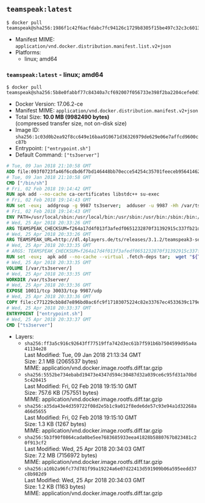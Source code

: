 ## `teamspeak:latest`

```console
$ docker pull teamspeak@sha256:1986f1c42f6acfdabc7fc94126c1729b8305f15be497c32c3c6013921a36590e
```

-	Manifest MIME: `application/vnd.docker.distribution.manifest.list.v2+json`
-	Platforms:
	-	linux; amd64

### `teamspeak:latest` - linux; amd64

```console
$ docker pull teamspeak@sha256:5b8e0fabbf77c84340a7cf692007f056733e398f2ba2204cefe0d1ee6bcb52ce
```

-	Docker Version: 17.06.2-ce
-	Manifest MIME: `application/vnd.docker.distribution.manifest.v2+json`
-	Total Size: **10.0 MB (9982490 bytes)**  
	(compressed transfer size, not on-disk size)
-	Image ID: `sha256:1c03d0b2ea92f8cc649e16baa910671d36326979de629e06e7affcd9600cc87b`
-	Entrypoint: `["entrypoint.sh"]`
-	Default Command: `["ts3server"]`

```dockerfile
# Tue, 09 Jan 2018 21:10:58 GMT
ADD file:093f0723fa46f6cdbd6f7bd146448bb70ecce54254c35701feeceb956414622f in / 
# Tue, 09 Jan 2018 21:10:58 GMT
CMD ["/bin/sh"]
# Fri, 02 Feb 2018 19:14:42 GMT
RUN apk add --no-cache ca-certificates libstdc++ su-exec
# Fri, 02 Feb 2018 19:14:43 GMT
RUN set -eux;  addgroup -g 9987 ts3server;  adduser -u 9987 -Hh /var/ts3server -G ts3server -s /sbin/nologin -D ts3server;  mkdir -p /var/ts3server /var/run/ts3server;  chown ts3server:ts3server /var/ts3server /var/run/ts3server;  chmod 777 /var/ts3server /var/run/ts3server
# Fri, 02 Feb 2018 19:14:43 GMT
ENV PATH=/usr/local/sbin:/usr/local/bin:/usr/sbin:/usr/bin:/sbin:/bin:/opt/ts3server
# Wed, 25 Apr 2018 20:33:26 GMT
ARG TEAMSPEAK_CHECKSUM=f264a17d4f013f3afedf0651232870f31392915c337fb21d1b81497f78cee4c7
# Wed, 25 Apr 2018 20:33:26 GMT
ARG TEAMSPEAK_URL=http://dl.4players.de/ts/releases/3.1.2/teamspeak3-server_linux_alpine-3.1.2.tar.bz2
# Wed, 25 Apr 2018 20:33:35 GMT
# ARGS: TEAMSPEAK_CHECKSUM=f264a17d4f013f3afedf0651232870f31392915c337fb21d1b81497f78cee4c7 TEAMSPEAK_URL=http://dl.4players.de/ts/releases/3.1.2/teamspeak3-server_linux_alpine-3.1.2.tar.bz2
RUN set -eux;  apk add --no-cache --virtual .fetch-deps tar;  wget "${TEAMSPEAK_URL}" -O server.tar.bz2;  echo "${TEAMSPEAK_CHECKSUM} *server.tar.bz2" | sha256sum -c -;  mkdir -p /opt/ts3server;  tar -xf server.tar.bz2 --strip-components=1 -C /opt/ts3server;  rm server.tar.bz2;  apk del .fetch-deps;  mv /opt/ts3server/*.so /opt/ts3server/redist/* /usr/local/lib;  ldconfig /usr/local/lib;  chown -R ts3server:ts3server /opt/ts3server
# Wed, 25 Apr 2018 20:33:35 GMT
VOLUME [/var/ts3server/]
# Wed, 25 Apr 2018 20:33:35 GMT
WORKDIR /var/ts3server/
# Wed, 25 Apr 2018 20:33:36 GMT
EXPOSE 10011/tcp 30033/tcp 9987/udp
# Wed, 25 Apr 2018 20:33:36 GMT
COPY file:c771229cbb8d7e896bd0ac6fc9f17103075224c82e33767ec4533639c179eb28 in /opt/ts3server 
# Wed, 25 Apr 2018 20:33:37 GMT
ENTRYPOINT ["entrypoint.sh"]
# Wed, 25 Apr 2018 20:33:37 GMT
CMD ["ts3server"]
```

-	Layers:
	-	`sha256:ff3a5c916c92643ff77519ffa742d3ec61b7f591b6b7504599d95a4a41134e28`  
		Last Modified: Tue, 09 Jan 2018 21:13:34 GMT  
		Size: 2.1 MB (2065537 bytes)  
		MIME: application/vnd.docker.image.rootfs.diff.tar.gzip
	-	`sha256:5552be734ebabd19473e4347d594c30487d32a039ce6c95fd31a70bd5c420415`  
		Last Modified: Fri, 02 Feb 2018 19:15:10 GMT  
		Size: 757.6 KB (757551 bytes)  
		MIME: application/vnd.docker.image.rootfs.diff.tar.gzip
	-	`sha256:a35da43e4d359722f08d2e5b1c9a012f8ede6de57c93e94a1d32268a466d5655`  
		Last Modified: Fri, 02 Feb 2018 19:15:10 GMT  
		Size: 1.3 KB (1267 bytes)  
		MIME: application/vnd.docker.image.rootfs.diff.tar.gzip
	-	`sha256:5b3f90f0864cada0be5ee7683685933eea41828b5880767b823481c20f913cf2`  
		Last Modified: Wed, 25 Apr 2018 20:34:03 GMT  
		Size: 7.2 MB (7156972 bytes)  
		MIME: application/vnd.docker.image.rootfs.diff.tar.gzip
	-	`sha256:a10b2a96fc77d781f99a19224a6e07d22413d591909b06a595eedd37c8b982d9`  
		Last Modified: Wed, 25 Apr 2018 20:34:03 GMT  
		Size: 1.2 KB (1163 bytes)  
		MIME: application/vnd.docker.image.rootfs.diff.tar.gzip
